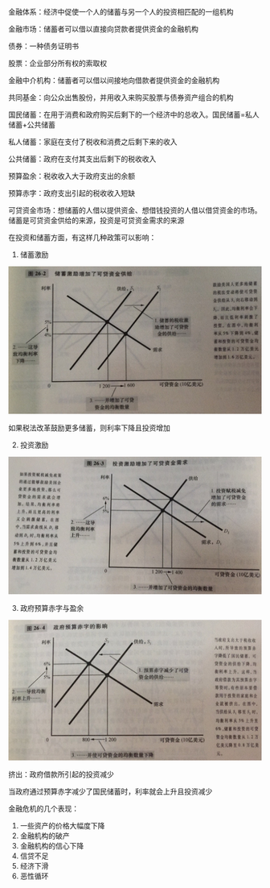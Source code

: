金融体系：经济中促使一个人的储蓄与另一个人的投资相匹配的一组机构

金融市场：储蓄者可以借以直接向贷款者提供资金的金融机构

债券：一种债务证明书

股票：企业部分所有权的索取权

金融中介机构：储蓄者可以借以间接地向借款者提供资金的金融机构

共同基金：向公众出售股份，并用收入来购买股票与债券资产组合的机构

国民储蓄：在用于消费和政府购买后剩下的一个经济中的总收入。国民储蓄=私人储蓄+公共储蓄

私人储蓄：家庭在支付了税收和消费之后剩下来的收入

公共储蓄：政府在支付其支出后剩下的税收收入

预算盈余：税收收入大于政府支出的余额

预算赤字：政府支出引起的税收收入短缺

可贷资金市场：想储蓄的人借以提供资金、想借钱投资的人借以借贷资金的市场。储蓄是可贷资金供给的来源，投资是可贷资金需求的来源

在投资和储蓄方面，有这样几种政策可以影响：

1. 储蓄激励

![WechatIMG1](./WechatIMG1.jpeg)

如果税法改革鼓励更多储蓄，则利率下降且投资增加

2. 投资激励

![WechatIMG2](./WechatIMG2.jpeg)

3. 政府预算赤字与盈余

![WechatIMG3](./WechatIMG3.jpeg)

挤出：政府借款所引起的投资减少

当政府通过预算赤字减少了国民储蓄时，利率就会上升且投资减少

金融危机的几个表现：

1. 一些资产的价格大幅度下降
2. 金融机构的破产
3. 金融机构的信心下降
4. 信贷不足
5. 经济下滑
6. 恶性循环